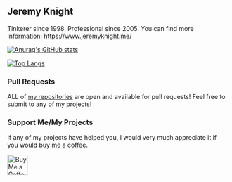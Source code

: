## Jeremy Knight
Tinkerer since 1998. Professional since 2005. You can find more information: https://www.jeremyknight.me/

[![Anurag's GitHub stats](https://github-readme-stats.vercel.app/api?username=jeremyknight-me&theme=dark)](https://github.com/anuraghazra/github-readme-stats)

[![Top Langs](https://github-readme-stats.vercel.app/api/top-langs/?username=jeremyknight-me&layout=compact&theme=dark)](https://github.com/anuraghazra/github-readme-stats)

### Pull Requests
ALL of [my repositories](https://github.com/jeremyknight-me?tab=repositories) are open and available for pull requests! Feel free to submit to any of my projects! 

### Support Me/My Projects
If any of my projects have helped you, I would very much appreciate it if you would [buy me a coffee](https://ko-fi.com/jeremyknight). 

<a href='https://ko-fi.com/jeremyknight' target='_blank'><img height='35' style='border:0px;height:46px;' src='https://az743702.vo.msecnd.net/cdn/kofi3.png?v=0' border='0' alt='Buy Me a Coffee at ko-fi.com' />

